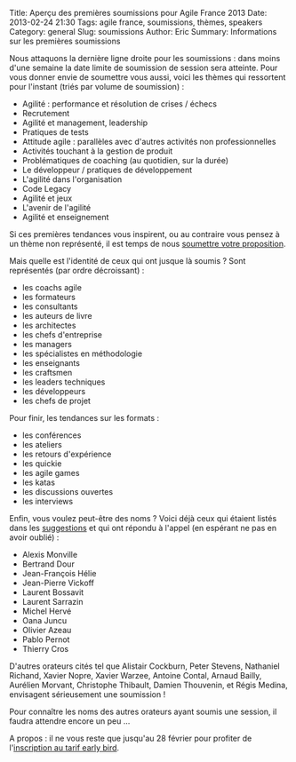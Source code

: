 Title: Aperçu des premières soumissions pour Agile France 2013
Date: 2013-02-24 21:30
Tags: agile france, soumissions, thèmes, speakers
Category: general
Slug: soumissions
Author: Eric
Summary: Informations sur les premières soumissions

Nous attaquons la dernière ligne droite pour les soumissions : dans moins d'une semaine la date limite de soumission de session sera atteinte.
Pour vous donner envie de soumettre vous aussi, voici les thèmes qui ressortent pour l'instant (triés par volume de soumission) :

- Agilité : performance et résolution de crises / échecs
- Recrutement
- Agilité et management, leadership 
- Pratiques de tests
- Attitude agile : parallèles avec d'autres activités non professionnelles
- Activités touchant à la gestion de produit
- Problématiques de coaching (au quotidien, sur la durée)
- Le développeur / pratiques de développement
- L'agilité dans l'organisation
- Code Legacy
- Agilité et jeux
- L'avenir de l'agilité
- Agilité et enseignement

Si ces premières tendances vous inspirent, ou au contraire vous pensez à un thème non représenté, il est temps de nous [soumettre votre proposition][soumettre].

Mais quelle est l'identité de ceux qui ont jusque là soumis ?
Sont représentés (par ordre décroissant) :

- les coachs agile
- les formateurs
- les consultants
- les auteurs de livre
- les architectes
- les chefs d'entreprise
- les managers
- les spécialistes en méthodologie
- les enseignants
- les craftsmen
- les leaders techniques
- les développeurs
- les chefs de projet

Pour finir, les tendances sur les formats :

- les conférences
- les ateliers
- les retours d'expérience
- les quickie
- les agile games
- les katas
- les discussions ouvertes
- les interviews

Enfin, vous voulez peut-être des noms ?
Voici déjà ceux qui étaient listés dans les [suggestions][suggestions] et qui ont répondu à l'appel (en espérant ne pas en avoir oublié) :

- Alexis Monville
- Bertrand Dour
- Jean-François Hélie
- Jean-Pierre Vickoff
- Laurent Bossavit
- Laurent Sarrazin
- Michel Hervé
- Oana Juncu
- Olivier Azeau
- Pablo Pernot
- Thierry Cros
 
D'autres orateurs cités tel que Alistair Cockburn, Peter Stevens, Nathaniel Richand, Xavier Nopre, Xavier Warzee, Antoine Contal, Arnaud Bailly, Aurélien Morvant, Christophe Thibault, Damien Thouvenin, et Régis Medina, envisagent sérieusement une soumission !

Pour connaître les noms des autres orateurs ayant soumis une session, il faudra attendre encore un peu ...

A propos : il ne vous reste que jusqu'au 28 février pour profiter de l'[inscription au tarif early bird][sinscrire].

[soumettre]: https://docs.google.com/spreadsheet/viewform?formkey=dGpiVVJkSE1CV1dMeWxPMFVUQUZySmc6MQ "soumettre une proposition"
[sinscrire]: http://www.conference-agile.fr/ "s'inscrire à la conférence"
[suggestions]: http://www.conference-agile.fr/suggestions.html "suggestions d'orateurs"
